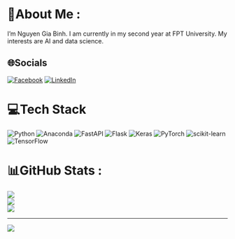 # 💫About Me :
I’m Nguyen Gia Binh. I am currently in my second year at FPT University. My interests are AI and data science.

## 🌐Socials
[![Facebook](https://img.shields.io/badge/Facebook-%231877F2.svg?logo=Facebook&logoColor=white)](https://facebook.com//profile.php?id=100014765282533) [![LinkedIn](https://img.shields.io/badge/LinkedIn-%230077B5.svg?logo=linkedin&logoColor=white)](https://linkedin.com/in/nguyen-binh-590842269/) 

# 💻Tech Stack
![Python](https://img.shields.io/badge/python-3670A0?style=for-the-badge&logo=python&logoColor=ffdd54) ![Anaconda](https://img.shields.io/badge/Anaconda-%2344A833.svg?style=for-the-badge&logo=anaconda&logoColor=white) ![FastAPI](https://img.shields.io/badge/FastAPI-005571?style=for-the-badge&logo=fastapi) ![Flask](https://img.shields.io/badge/flask-%23000.svg?style=for-the-badge&logo=flask&logoColor=white) ![Keras](https://img.shields.io/badge/Keras-%23D00000.svg?style=for-the-badge&logo=Keras&logoColor=white) ![PyTorch](https://img.shields.io/badge/PyTorch-%23EE4C2C.svg?style=for-the-badge&logo=PyTorch&logoColor=white) ![scikit-learn](https://img.shields.io/badge/scikit--learn-%23F7931E.svg?style=for-the-badge&logo=scikit-learn&logoColor=white) ![TensorFlow](https://img.shields.io/badge/TensorFlow-%23FF6F00.svg?style=for-the-badge&logo=TensorFlow&logoColor=white)
# 📊GitHub Stats :
![](https://github-readme-stats.vercel.app/api?username=binhng2803&theme=radical&hide_border=false&include_all_commits=false&count_private=false)<br/>
![](https://github-readme-streak-stats.herokuapp.com/?user=binhng2803&theme=radical&hide_border=false)<br/>
![](https://github-readme-stats.vercel.app/api/top-langs/?username=binhng2803&theme=radical&hide_border=false&include_all_commits=false&count_private=false&layout=compact)

---
[![](https://visitcount.itsvg.in/api?id=binhng2803&icon=0&color=0)](https://visitcount.itsvg.in)
